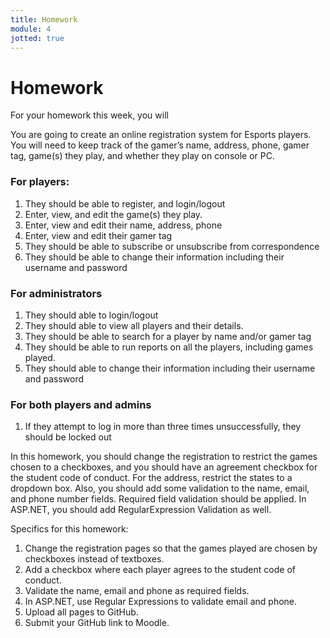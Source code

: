 ```yaml
---
title: Homework
module: 4
jotted: true
---
```


# Homework

For your homework this week, you will

You are going to create an online registration system for Esports players. You will need to keep track of the
gamer’s name, address, phone, gamer tag, game(s) they play, and whether they play on console or PC. 

### For players:

1. They should be able to register, and login/logout
2. Enter, view, and edit the game(s) they play.
3. Enter, view and edit their name, address, phone
4. Enter, view and edit their gamer tag
5. They should be able to subscribe or unsubscribe from correspondence
6. They should be able to change their information including their username and password

### For administrators

1. They should able to login/logout
2. They should able to view all players and their details.
3. They should be able to search for a player by name and/or gamer tag
4. They should be able to run reports on all the players, including games played.
5. They should able to change their information including their username and password

### For both players and admins

1. If they attempt to log in more than three times unsuccessfully, they should be locked out

In this homework, you should change the registration to restrict the games chosen to a checkboxes, and you should have an agreement checkbox for the student code of conduct.  For the address, restrict the states to a dropdown box.  Also, you should add some validation to the name, email, and phone number fields.  Required field validation should be applied.  In ASP.NET, you should add RegularExpression Validation as well.

Specifics for this homework:

1. Change the registration pages so that the games played are chosen by checkboxes instead of  textboxes.
2. Add a checkbox where each player agrees to the student code of conduct.
3. Validate the name, email and phone as required fields.
4. In ASP.NET, use Regular Expressions to validate email and phone.
5. Upload all pages to GitHub.
6. Submit your GitHub link to Moodle.